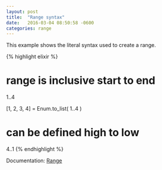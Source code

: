```yaml
---
layout: post
title:  "Range syntax"
date:   2016-03-04 08:50:58 -0600
categories: range
---
```

This example shows the literal syntax used to create a range.

{% highlight elixir %}
# range is inclusive start to end
1..4

[1, 2, 3, 4] = Enum.to_list( 1..4 )

# can be defined high to low
4..1
{% endhighlight %}

Documentation: [Range](http://elixir-lang.org/docs/stable/elixir/Range.html)
